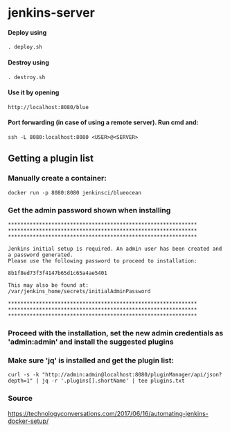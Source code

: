 # jenkins-server

#### Deploy using
```
. deploy.sh
```

#### Destroy using
```
. destroy.sh
```

#### Use it by opening
```
http://localhost:8080/blue
```

#### Port forwarding (in case of using a remote server). Run cmd and:
```
ssh -L 8080:localhost:8080 <USER>@<SERVER>
```


## Getting a plugin list

### Manually create a container:
`docker run -p 8080:8080 jenkinsci/blueocean`
### Get the admin password shown when installing
```
*************************************************************
*************************************************************
*************************************************************

Jenkins initial setup is required. An admin user has been created and a password generated.
Please use the following password to proceed to installation:

8b1f8ed73f3f4147b65d1c65a4ae5401

This may also be found at: /var/jenkins_home/secrets/initialAdminPassword

*************************************************************
*************************************************************
*************************************************************
```
### Proceed with the installation, set the new admin credentials as 'admin:admin' and install the suggested plugins
### Make sure 'jq' is installed and get the plugin list:
`curl -s -k "http://admin:admin@localhost:8080/pluginManager/api/json?depth=1" | jq -r '.plugins[].shortName' | tee plugins.txt`
### Source
https://technologyconversations.com/2017/06/16/automating-jenkins-docker-setup/
